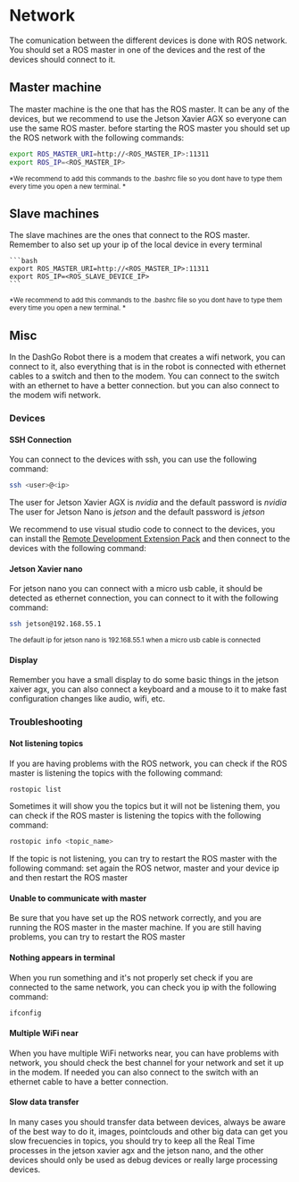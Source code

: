# Network

The comunication between the different devices is done with ROS network. You should set a ROS master in one of the devices and the rest of the devices should connect to it.

## Master machine 

The master machine is the one that has the ROS master. It can be any of the devices, but we recommend to use the Jetson Xavier AGX so everyone can use the same ROS master.
before starting the ROS master you should set up the ROS network with the following commands:

```bash
export ROS_MASTER_URI=http://<ROS_MASTER_IP>:11311
export ROS_IP=<ROS_MASTER_IP>
```
<small>*We recommend to add this commands to the .bashrc file so you dont have to type them every time you open a new terminal. *</small>

## Slave machines

The slave machines are the ones that connect to the ROS master. Remember to also set up your ip of the local device in every terminal
    
    ```bash
    export ROS_MASTER_URI=http://<ROS_MASTER_IP>:11311
    export ROS_IP=<ROS_SLAVE_DEVICE_IP>
    ```
<small>*We recommend to add this commands to the .bashrc file so you dont have to type them every time you open a new terminal. *</small>

## Misc

In the DashGo Robot there is a modem that creates a wifi network, you can connect to it, also everything that is in the robot is connected with ethernet cables to a switch and then to the modem. You can connect to the switch with an ethernet to have a better connection. but you can also connect to the modem wifi network.

### Devices 

#### SSH Connection

You can connect to the devices with ssh, you can use the following command:

```bash
ssh <user>@<ip>
```
The user for Jetson Xavier AGX is *nvidia* and the default password is *nvidia*
The user for Jetson Nano is *jetson* and the default password is *jetson*

We recommend to use visual studio code to connect to the devices, you can install the [Remote Development Extension Pack](https://marketplace.visualstudio.com/items?itemName=ms-vscode-remote.vscode-remote-extensionpack) and then connect to the devices with the following command:

#### Jetson Xavier nano 
For jetson nano you can connect with a micro usb cable, it should be detected as ethernet connection, you can connect to it with the following command:

```bash
ssh jetson@192.168.55.1
```
<small>The default ip for jetson nano is 192.168.55.1 when a micro usb cable is connected</small>

#### Display

Remember you have a small display to do some basic things in the jetson xaiver agx, you can also connect a keyboard and a mouse to it to make fast configuration changes like audio, wifi, etc.

### Troubleshooting

#### Not listening topics

If you are having problems with the ROS network, you can check if the ROS master is listening the topics with the following command:

```bash
rostopic list
```
Sometimes it will show you the topics but it will not be listening them, you can check if the ROS master is listening the topics with the following command:

```bash
rostopic info <topic_name>
```

If the topic is not listening, you can try to restart the ROS master with the following command:
set again the ROS networ, master and your device ip and then restart the ROS master

#### Unable to communicate with master

Be sure that you have set up the ROS network correctly, and you are running the ROS master in the master machine. If you are still having problems, you can try to restart the ROS master

#### Nothing appears in terminal

When you run something and it's not properly set check if you are connected to the same network, you can check you ip with the following command:

```bash
ifconfig
```

#### Multiple WiFi near

When you have multiple WiFi networks near, you can have problems with network, you should check the best channel for your network and set it up in the modem. If needed you can also connect to the switch with an ethernet cable to have a better connection.

#### Slow data transfer

In many cases you should transfer data between devices, always be aware of the best way to do it, images, pointclouds and other big data can get you slow frecuencies in topics, you should try to keep all the Real Time processes in the jetson xavier agx and the jetson nano, and the other devices should only be used as debug devices or really large processing devices.
